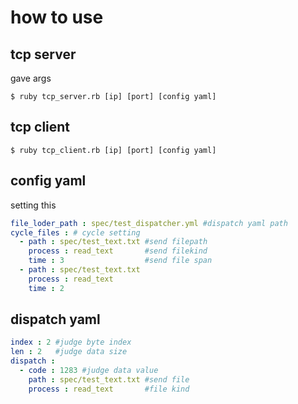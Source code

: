 # how to use

## tcp server
gave args

```
$ ruby tcp_server.rb [ip] [port] [config yaml]
```

## tcp client

```
$ ruby tcp_client.rb [ip] [port] [config yaml]
```

## config yaml
setting this
```yml
file_loder_path : spec/test_dispatcher.yml #dispatch yaml path
cycle_files : # cycle setting
  - path : spec/test_text.txt #send filepath
    process : read_text       #send filekind
    time : 3                  #send file span
  - path : spec/test_text.txt
    process : read_text
    time : 2
```


## dispatch yaml

```yml
index : 2 #judge byte index
len : 2   #judge data size
dispatch :
  - code : 1283 #judge data value
    path : spec/test_text.txt #send file
    process : read_text       #file kind
```
